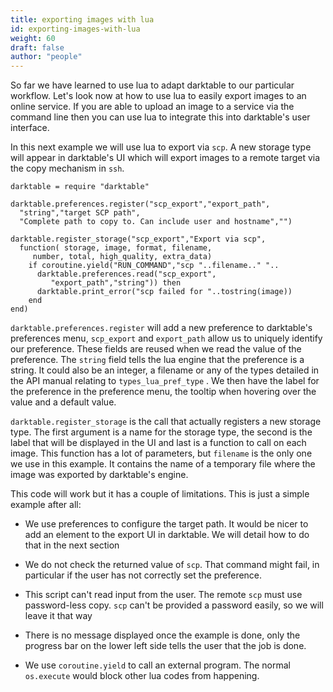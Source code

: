 ```yaml
---
title: exporting images with lua
id: exporting-images-with-lua
weight: 60
draft: false
author: "people"
---
```


So far we have learned to use lua to adapt darktable to our particular workflow. Let's look now at how to use lua to easily export images to an online service. If you are able to upload an image to a service via the command line then you can use lua to integrate this into darktable's user interface.

In this next example we will use lua to export via `scp`. A new storage type will appear in darktable's UI which will export images to a remote target via the copy mechanism in `ssh`.

```
darktable = require "darktable"

darktable.preferences.register("scp_export","export_path",
  "string","target SCP path",
  "Complete path to copy to. Can include user and hostname","")

darktable.register_storage("scp_export","Export via scp",
  function( storage, image, format, filename,
     number, total, high_quality, extra_data)
    if coroutine.yield("RUN_COMMAND","scp "..filename.." "..
      darktable.preferences.read("scp_export",
         "export_path","string")) then
      darktable.print_error("scp failed for "..tostring(image))
    end
end)
```

`darktable.preferences.register` will add a new preference to darktable's preferences menu, `scp_export` and `export_path` allow us to uniquely identify our preference. These fields are reused when we read the value of the preference. The `string` field tells the lua engine that the preference is a string. It could also be an integer, a filename or any of the types detailed in the API manual relating to `types_lua_pref_type` . We then have the label for the preference in the preference menu, the tooltip when hovering over the value and a default value.

`darktable.register_storage` is the call that actually registers a new storage type. The first argument is a name for the storage type, the second is the label that will be displayed in the UI and last is a function to call on each image. This function has a lot of parameters, but `filename` is the only one we use in this example. It contains the name of a temporary file where the image was exported by darktable's engine.

This code will work but it has a couple of limitations. This is just a simple example after all:

- We use preferences to configure the target path. It would be nicer to add an element to the export UI in darktable. We will detail how to do that in the next section

- We do not check the returned value of `scp`. That command might fail, in particular if the user has not correctly set the preference.

- This script can't read input from the user. The remote `scp` must use password-less copy. `scp` can't be provided a password easily, so we will leave it that way

- There is no message displayed once the example is done, only the progress bar on the lower left side tells the user that the job is done.

- We use `coroutine.yield` to call an external program. The normal `os.execute` would block other lua codes from happening.


